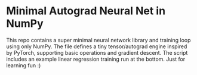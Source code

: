 # Minimal Autograd Neural Net in NumPy

This repo contains a super minimal neural network library and training loop using only NumPy. The file defines a tiny tensor/autograd engine inspired by PyTorch, supporting basic operations and gradient descent. The script includes an example linear regression training run at the bottom. Just for learning fun :)
